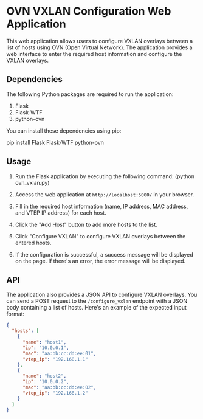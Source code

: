 OVN VXLAN Configuration Web Application
========================================

This web application allows users to configure VXLAN overlays between a list of hosts using OVN (Open Virtual Network). The application provides a web interface to enter the required host information and configure the VXLAN overlays.

Dependencies
------------

The following Python packages are required to run the application:

1. Flask
2. Flask-WTF
3. python-ovn

You can install these dependencies using pip:

pip install Flask Flask-WTF python-ovn

Usage
-----

1. Run the Flask application by executing the following command:
(python ovn_vxlan.py)

2. Access the web application at `http://localhost:5000/` in your browser.

3. Fill in the required host information (name, IP address, MAC address, and VTEP IP address) for each host.

4. Click the "Add Host" button to add more hosts to the list.

5. Click "Configure VXLAN" to configure VXLAN overlays between the entered hosts.

6. If the configuration is successful, a success message will be displayed on the page. If there's an error, the error message will be displayed.

API
---

The application also provides a JSON API to configure VXLAN overlays. You can send a POST request to the `/configure_vxlan` endpoint with a JSON body containing a list of hosts. Here's an example of the expected input format:

```json
{
  "hosts": [
    {
      "name": "host1",
      "ip": "10.0.0.1",
      "mac": "aa:bb:cc:dd:ee:01",
      "vtep_ip": "192.168.1.1"
    },
    {
      "name": "host2",
      "ip": "10.0.0.2",
      "mac": "aa:bb:cc:dd:ee:02",
      "vtep_ip": "192.168.1.2"
    }
  ]
}





